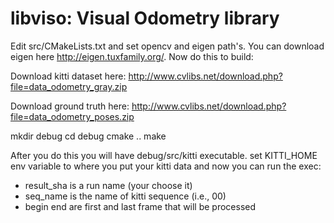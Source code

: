 libviso: Visual Odometry library
================================

Edit src/CMakeLists.txt and set opencv and eigen path's. You can download eigen here http://eigen.tuxfamily.org/.  Now do this to build:

Download kitti dataset here: http://www.cvlibs.net/download.php?file=data_odometry_gray.zip

Download ground truth here: http://www.cvlibs.net/download.php?file=data_odometry_poses.zip

mkdir debug
cd debug
cmake ..
make


After you do this you will have debug/src/kitti executable.  set KITTI_HOME env variable to where you put your kitti data and now you can run the exec:
* result_sha is a run name (your choose it)
* seq_name is the name of kitti sequence (i.e., 00)
* begin end are first and last frame that will be processed